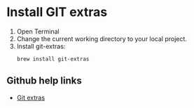 # Install GIT extras

1. Open Terminal
2. Change the current working directory to your local project.
3. Install git-extras:
    ```bash
    brew install git-extras
    ```
## Github help links

* [Git extras](https://github.com/tj/git-extras)
